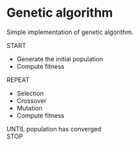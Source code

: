 # Genetic algorithm

Simple implementation of genetic algorithm.

START
<ul>
<li>Generate the initial population</li>
<li>Compute fitness</li></ul>
REPEAT
<ul>
<li>Selection</li>    
    <li>Crossover</li>
    <li>Mutation</li>
    <li>Compute fitness</li></ul>
UNTIL population has converged<br/>
STOP